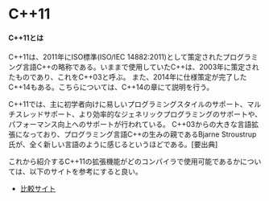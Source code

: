 # C++11

#### C++11とは
C++11は、2011年にISO標準(ISO/IEC 14882:2011)として策定されたプログラミング言語C++の略称である。いままで使用していたC++は、2003年に策定されたものであり、これをC++03と呼ぶ。
また、2014年に仕様策定が完了したC++14もある。こちらについては、C++14の章にて説明を行う。

C++11では、主に初学者向けに易しいプログラミングスタイルのサポート、マルチスレッドサポート、より効率的なジェネリックプログラミングのサポートや、パフォーマンス向上へのサポートが行われている。
C++03からの大きな言語拡張になっており、プログラミング言語C++の生みの親であるBjarne Stroustrup氏が、全く新しい言語のように感じるというほどである。[要出典]

これから紹介するC++11の拡張機能がどのコンパイラで使用可能であるかについては、以下のサイトを参考にすると良い。

 * [比較サイト](http://wiki.apache.org/stdcxx/C%2B%2B0xCompilerSupport)


